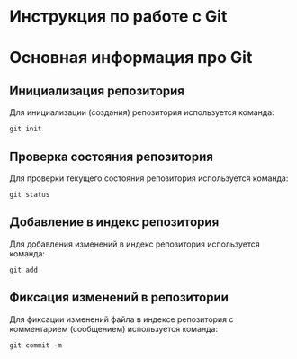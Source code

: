 # **Инструкция по работе с Git**

# Основная информация про Git

## Инициализация репозитория

Для инициализации (создания) репозитория используется команда:

    git init

## Проверка состояния репозитория

Для проверки текущего состояния репозитория используется команда:

    git status

## Добавление в индекс репозитория

Для добавления изменений в индекс репозитория используется команда:

    git add

## Фиксация изменений в репозитории

Для фиксации изменений файла в индексе репозитория с комментарием (сообщением) используется команда:

    git commit -m
